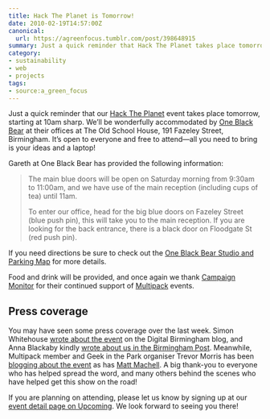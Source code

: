 ```yaml
---
title: Hack The Planet is Tomorrow!
date: 2010-02-19T14:57:00Z
canonical:
  url: https://agreenfocus.tumblr.com/post/398648915
summary: Just a quick reminder that Hack The Planet takes place tomorrow, starting at 10am.
category:
- sustainability
- web
- projects
tags:
- source:a_green_focus
---
```

Just a quick reminder that our [Hack The Planet][1] event takes place tomorrow, starting at 10am sharp. We’ll be wonderfully accommodated by [One Black Bear][2] at their offices at The Old School House, 191 Fazeley Street, Birmingham. It’s open to everyone and free to attend—all you need to bring is your ideas and a laptop!

Gareth at One Black Bear has provided the following information:

> The main blue doors will be open on Saturday morning from 9:30am to 11:00am, and we have use of the main reception (including cups of tea) until 11am.
>
> To enter our office, head for the big blue doors on Fazeley Street (blue push pin), this will take you to the main reception. If you are looking for the back entrance, there is a black door on Floodgate St (red push pin).

If you need directions be sure to check out the [One Black Bear Studio and Parking Map][3] for more details.

Food and drink will be provided, and once again we thank [Campaign Monitor][4] for their continued support of [Multipack][5] events.

## Press coverage

You may have seen some press coverage over the last week. Simon Whitehouse [wrote about the event][6] on the Digital Birmingham blog, and Anna Blackaby kindly [wrote about us in the Birmingham Post][7]. Meanwhile, Multipack member and Geek in the Park organiser Trevor Morris has been [blogging about the event][8] as has [Matt Machell][9]. A big thank-you to everyone who has helped spread the word, and many others behind the scenes who have helped get this show on the road!

If you are planning on attending, please let us know by signing up at our [event detail page on Upcoming][1]. We look forward to seeing you there!

[1]: http://archive.upcoming.org/event/5259221/
[2]: http://www.oneblackbear.com/
[3]: https://www.google.com/maps/d/viewer?mid=1_Mhev_wGZxF7dTlsGmX2n1tCHQo&hl=en
[4]: https://www.campaignmonitor.com
[5]: https://multipack.co.uk
[6]: http://www.digitalbirmingham.co.uk/blog/multipack-hack-the-planet
[7]: https://web.archive.org/web/20100221072053/http://www.birminghampost.net/birmingham-business/birmingham-business-news/creative-industries-news/2010/02/15/green-minded-web-experts-urged-to-join-climate-change-hack-day-65233-25839030/
[8]: https://trovster.com/blog/2010/02/multipack-presents-hack-the-planet
[9]: https://eclecticdreams.com/blog/what-would-you-build-to-save-the-planet
